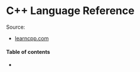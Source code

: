 # C++ Language Reference

Source:
* [learncpp.com](https://www.learncpp.com/)

#### Table of contents

* [](#)

&nbsp;
# 